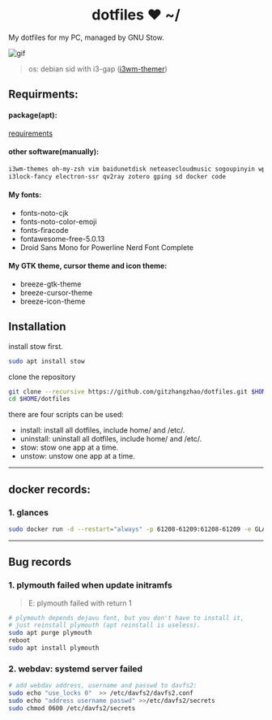 <h1 align="center">dotfiles ❤ ~/</h1> My dotfiles for my PC, managed by GNU Stow.

![gif](https://thumbs.gfycat.com/AlarmingCoordinatedEarwig-max-1mb.gif)

> os: debian sid with i3-gap ([i3wm-themer](https://github.com/unix121/i3wm-themer))

## **Requirments:**

#### **package(apt):**
[requirements](requirements.txt)

#### **other software(manually):**
```bash
i3wm-themes oh-my-zsh vim baidunetdisk neteasecloudmusic sogoupinyin wps qq-linux gtags 
i3lock-fancy electron-ssr qv2ray zotero gping sd docker code
```

#### **My fonts:**
- fonts-noto-cjk                                     
- fonts-noto-color-emoji                            
- fonts-firacode                                  
- fontawesome-free-5.0.13                        
- Droid Sans Mono for Powerline Nerd Font Complete

#### **My GTK theme, cursor theme and icon theme:**
- breeze-gtk-theme 
- breeze-cursor-theme 
- breeze-icon-theme

## **Installation**
install stow first.
```bash
sudo apt install stow
```
clone the repository
```bash
git clone --recursive https://github.com/gitzhangzhao/dotfiles.git $HOME
cd $HOME/dotfiles
```
there are four scripts can be used:

- install:  install all dotfiles, include home/ and /etc/.
- uninstall:  uninstall all dotfiles, include home/ and /etc/.
- stow:  stow one app at a time.
- unstow:  unstow one app at a time.

---------------------------------------------------------------

## **docker records:**
### 1. glances

```bash
sudo docker run -d --restart="always" -p 61208-61209:61208-61209 -e GLANCES_OPT="-w" -v /home/zhangzhao/.config/glances/glances.conf:/glances/conf/glances.conf -v /var/run/docker.sock:/var/run/docker.sock:ro --pid host --name debian nicolargo/glances:latest
```

---------------------------------------------------------------

## **Bug records**

### 1. plymouth failed when update initramfs

> E: plymouth failed with return 1

```bash
# plymouth depends dejavu font, but you don't have to install it,
# just reinstall plymouth (apt reinstall is useless).
sudo apt purge plymouth
reboot
sudo apt install plymouth
```

### 2. webdav: systemd server failed

```bash
# add webdav address, username and passwd to davfs2:
sudo echo "use_locks 0"  >> /etc/davfs2/davfs2.conf
sudo echo "address username passwd" >>/etc/davfs2/secrets
sudo chmod 0600 /etc/davfs2/secrets
```

